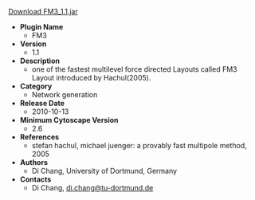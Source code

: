 <a href="FM3_1.1.jar">Download FM3_1.1.jar</a>

* __Plugin Name__
  * FM3
* __Version__
  * 1.1
* __Description__
  * one of the fastest multilevel force directed Layouts called FM3 Layout introduced by Hachul(2005).
* __Category__
  * Network generation
* __Release Date__
  * 2010-10-13
* __Minimum Cytoscape Version__
  * 2.6
* __References__
  * stefan hachul, michael juenger: a provably fast multipole method, 2005
* __Authors__
  * Di Chang, University of Dortmund, Germany
* __Contacts__
  * Di Chang, di.chang@tu-dortmund.de
